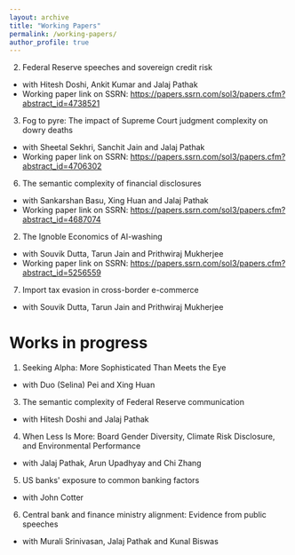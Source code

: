 ```yaml
---
layout: archive
title: "Working Papers"
permalink: /working-papers/
author_profile: true
---
```



  
2. Federal Reserve speeches and sovereign credit risk
  - with Hitesh Doshi, Ankit Kumar and Jalaj Pathak
  - Working paper link on SSRN: <https://papers.ssrn.com/sol3/papers.cfm?abstract_id=4738521>
  

3. Fog to pyre: The impact of Supreme Court judgment complexity on dowry deaths
  - with Sheetal Sekhri, Sanchit Jain and Jalaj Pathak
  - Working paper link on SSRN: <https://papers.ssrn.com/sol3/papers.cfm?abstract_id=4706302>
  


6. The semantic complexity of financial disclosures
  - with Sankarshan Basu, Xing Huan and Jalaj Pathak
  - Working paper link on SSRN: <https://papers.ssrn.com/sol3/papers.cfm?abstract_id=4687074>

2. The Ignoble Economics of AI-washing
  - with Souvik Dutta, Tarun Jain and Prithwiraj Mukherjee
  - Working paper link on SSRN: <https://papers.ssrn.com/sol3/papers.cfm?abstract_id=5256559>
  


7. Import tax evasion in cross-border e-commerce
  - with Souvik Dutta, Tarun Jain and Prithwiraj Mukherjee  
  



# Works in progress

1. Seeking Alpha: More Sophisticated Than Meets the Eye
  - with Duo (Selina) Pei and Xing Huan 
3. The semantic complexity of Federal Reserve communication
  - with Hitesh Doshi and Jalaj Pathak
4. When Less Is More: Board Gender Diversity, Climate Risk Disclosure, and Environmental Performance
  - with Jalaj Pathak, Arun Upadhyay and Chi Zhang
5. US banks' exposure to common banking factors
  - with John Cotter
6. Central bank and finance ministry alignment: Evidence from public speeches 
  - with Murali Srinivasan, Jalaj Pathak and Kunal Biswas

